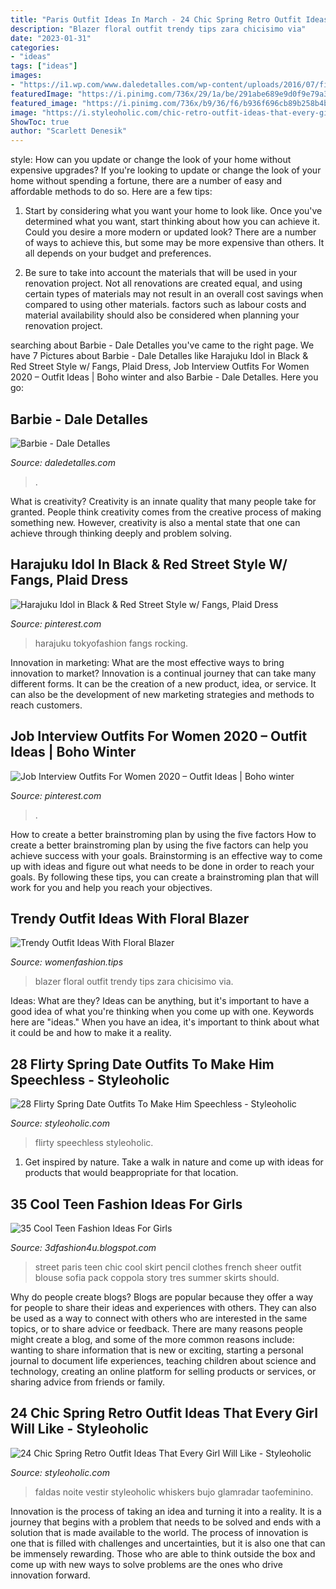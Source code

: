 ```yaml
---
title: "Paris Outfit Ideas In March - 24 Chic Spring Retro Outfit Ideas That Every Girl Will Like"
description: "Blazer floral outfit trendy tips zara chicisimo via"
date: "2023-01-31"
categories:
- "ideas"
tags: ["ideas"]
images:
- "https://i1.wp.com/www.daledetalles.com/wp-content/uploads/2016/07/fiesta-barbie32.jpg"
featuredImage: "https://i.pinimg.com/736x/29/1a/be/291abe689e9d0f9e79a3ae1c5462811d.jpg"
featured_image: "https://i.pinimg.com/736x/b9/36/f6/b936f696cb89b258b4bc3b21357ea672.jpg"
image: "https://i.styleoholic.com/chic-retro-outfit-ideas-that-every-girl-will-like-17.jpg"
ShowToc: true
author: "Scarlett Denesik"
---
```



style: How can you update or change the look of your home without expensive upgrades?
If you're looking to update or change the look of your home without spending a fortune, there are a number of easy and affordable methods to do so. Here are a few tips: 
1. Start by considering what you want your home to look like. Once you've determined what you want, start thinking about how you can achieve it. Could you desire a more modern or updated look? There are a number of ways to achieve this, but some may be more expensive than others. It all depends on your budget and preferences. 

2. Be sure to take into account the materials that will be used in your renovation project. Not all renovations are created equal, and using certain types of materials may not result in an overall cost savings when compared to using other materials. factors such as labour costs and material availability should also be considered when planning your renovation project.

	

		
searching about Barbie - Dale Detalles you've came to the right page. We have 7 Pictures about Barbie - Dale Detalles like Harajuku Idol in Black &amp; Red Street Style w/ Fangs, Plaid Dress, Job Interview Outfits For Women 2020 – Outfit Ideas | Boho winter and also Barbie - Dale Detalles. Here you go:
		
    
## Barbie - Dale Detalles

<img loading=lazy src="https://i1.wp.com/www.daledetalles.com/wp-content/uploads/2016/07/fiesta-barbie32.jpg" onerror="this.onerror=null;this.src='https://tse4.mm.bing.net/th?id=OIP.tktIp8B3dbYWYise9lHrIwHaJ4&amp;pid=15.1';" alt="Barbie - Dale Detalles">

_Source: daledetalles.com_

>. 

	

What is creativity?
Creativity is an innate quality that many people take for granted. People think creativity comes from the creative process of making something new. However, creativity is also a mental state that one can achieve through thinking deeply and problem solving.

    
## Harajuku Idol In Black &amp; Red Street Style W/ Fangs, Plaid Dress

<img loading=lazy src="https://i.pinimg.com/736x/b9/36/f6/b936f696cb89b258b4bc3b21357ea672.jpg" onerror="this.onerror=null;this.src='https://tse3.mm.bing.net/th?id=OIP.PnXVPa4xMGhoOdygqUJhWAHaLH&amp;pid=15.1';" alt="Harajuku Idol in Black &amp; Red Street Style w/ Fangs, Plaid Dress">

_Source: pinterest.com_

>harajuku tokyofashion fangs rocking. 

	

Innovation in marketing: What are the most effective ways to bring innovation to market?
Innovation is a continual journey that can take many different forms. It can be the creation of a new product, idea, or service. It can also be the development of new marketing strategies and methods to reach customers.

    
## Job Interview Outfits For Women 2020 – Outfit Ideas | Boho Winter

<img loading=lazy src="https://i.pinimg.com/736x/29/1a/be/291abe689e9d0f9e79a3ae1c5462811d.jpg" onerror="this.onerror=null;this.src='https://tse3.mm.bing.net/th?id=OIP.vyrT0TnUIcjCxDbgUkNmbgHaLH&amp;pid=15.1';" alt="Job Interview Outfits For Women 2020 – Outfit Ideas | Boho winter">

_Source: pinterest.com_

>. 

	

How to create a better brainstroming plan by using the five factors
How to create a better brainstroming plan by using the five factors can help you achieve success with your goals. Brainstorming is an effective way to come up with ideas and figure out what needs to be done in order to reach your goals. By following these tips, you can create a brainstroming plan that will work for you and help you reach your objectives.

    
## Trendy Outfit Ideas With Floral Blazer

<img loading=lazy src="https://www.womenfashion.tips/wp-content/uploads/2015/03/sheinside-yellow-zara-turquoiselook-main-single.jpg" onerror="this.onerror=null;this.src='https://tse4.mm.bing.net/th?id=OIP.8tuYeg6i0_cP6-miv546-wHaK3&amp;pid=15.1';" alt="Trendy Outfit Ideas With Floral Blazer">

_Source: womenfashion.tips_

>blazer floral outfit trendy tips zara chicisimo via. 

	

Ideas: What are they?
Ideas can be anything, but it's important to have a good idea of what you're thinking when you come up with one. Keywords here are "ideas." When you have an idea, it's important to think about what it could be and how to make it a reality.

    
## 28 Flirty Spring Date Outfits To Make Him Speechless - Styleoholic

<img loading=lazy src="https://i.styleoholic.com/2016/03/flirty-spring-date-outfits-to-make-him-speechless-2.jpg" onerror="this.onerror=null;this.src='https://tse1.mm.bing.net/th?id=OIP.5zI-cI6Q8kZVCicPn2PeLAHaLJ&amp;pid=15.1';" alt="28 Flirty Spring Date Outfits To Make Him Speechless - Styleoholic">

_Source: styleoholic.com_

>flirty speechless styleoholic. 

	

1. Get inspired by nature. Take a walk in nature and come up with ideas for products that would beappropriate for that location.

    
## 35 Cool Teen Fashion Ideas For Girls

<img loading=lazy src="http://1.bp.blogspot.com/-3FdO46JmhUk/VQ1S24c1h6I/AAAAAAAAHk8/bwN7lnH4hsg/s1600/Cool-teen-fashion-Ideas-For-Girls-31.jpg" onerror="this.onerror=null;this.src='https://tse4.mm.bing.net/th?id=OIP.ydYqaERM-ek_yFl-X5CtDQHaKO&amp;pid=15.1';" alt="35 Cool Teen Fashion Ideas For Girls">

_Source: 3dfashion4u.blogspot.com_

>street paris teen chic cool skirt pencil clothes french sheer outfit blouse sofia pack coppola story tres summer skirts should. 

	

Why do people create blogs?
Blogs are popular because they offer a way for people to share their ideas and experiences with others. They can also be used as a way to connect with others who are interested in the same topics, or to share advice or feedback. There are many reasons people might create a blog, and some of the more common reasons include: wanting to share information that is new or exciting, starting a personal journal to document life experiences, teaching children about science and technology, creating an online platform for selling products or services, or sharing advice from friends or family.

    
## 24 Chic Spring Retro Outfit Ideas That Every Girl Will Like - Styleoholic

<img loading=lazy src="https://i.styleoholic.com/chic-retro-outfit-ideas-that-every-girl-will-like-17.jpg" onerror="this.onerror=null;this.src='https://tse2.mm.bing.net/th?id=OIP.gSHy-24T6eQGwXtrGNo9eAAAAA&amp;pid=15.1';" alt="24 Chic Spring Retro Outfit Ideas That Every Girl Will Like - Styleoholic">

_Source: styleoholic.com_

>faldas noite vestir styleoholic whiskers bujo glamradar taofeminino. 

	

Innovation is the process of taking an idea and turning it into a reality. It is a journey that begins with a problem that needs to be solved and ends with a solution that is made available to the world. The process of innovation is one that is filled with challenges and uncertainties, but it is also one that can be immensely rewarding. Those who are able to think outside the box and come up with new ways to solve problems are the ones who drive innovation forward.

